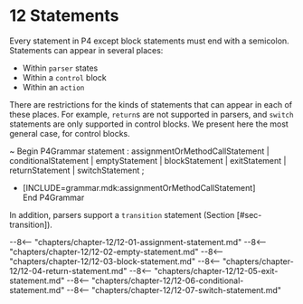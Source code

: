 # 12 Statements


Every statement in P4 except block statements must end with a semicolon.
Statements can appear in several places:

  - Within `parser` states
  - Within a `control` block
  - Within an `action`

There are restrictions for the kinds of statements that can appear in
each of these places. For example, `return`s are not supported in
parsers, and `switch` statements are only supported in control blocks.
We present here the most general case, for control blocks.

\~ Begin P4Grammar statement : assignmentOrMethodCallStatement |
conditionalStatement | emptyStatement | blockStatement | exitStatement |
returnStatement | switchStatement ;

  - \[INCLUDE=grammar.mdk:assignmentOrMethodCallStatement\]  
    End P4Grammar

In addition, parsers support a `transition` statement (Section
\[\#sec-transition\]).

--8<-- "chapters/chapter-12/12-01-assignment-statement.md"
--8<-- "chapters/chapter-12/12-02-empty-statement.md"
--8<-- "chapters/chapter-12/12-03-block-statement.md"
--8<-- "chapters/chapter-12/12-04-return-statement.md"
--8<-- "chapters/chapter-12/12-05-exit-statement.md"
--8<-- "chapters/chapter-12/12-06-conditional-statement.md"
--8<-- "chapters/chapter-12/12-07-switch-statement.md"
